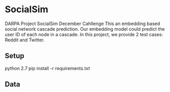 # SocialSim
DARPA Project SocialSim December Cahllenge
This an embedding based social network cascade prediction. Our embedding model could predict the user ID of each node in a cascade. In this project, we provide 2 test cases: Reddit and Twitter.

Setup
--
python 2.7
pip install -r requirements.txt

Data
--


